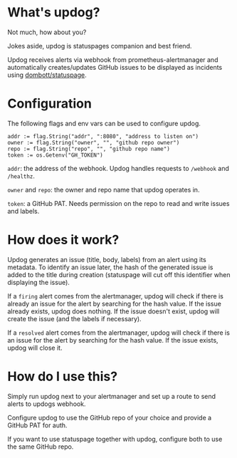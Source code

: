 # What's updog?
Not much, how about you?

Jokes aside, updog is statuspages companion and best friend.

Updog receives alerts via webhook from prometheus-alertmanager and automatically creates/updates GitHub issues to be displayed as incidents using [dombott/statuspage](https://github.com/dombott/statuspage).

# Configuration
The following flags and env vars can be used to configure updog.
```
addr := flag.String("addr", ":8080", "address to listen on")
owner := flag.String("owner", "", "github repo owner")
repo := flag.String("repo", "", "github repo name")
token := os.Getenv("GH_TOKEN")
```

`addr`: the address of the webhook. Updog handles requests to `/webhook` and `/healthz`.

`owner` and `repo`: the owner and repo name that updog operates in.

`token`: a GitHub PAT. Needs permission on the repo to read and write issues and labels. 

# How does it work?
Updog generates an issue (title, body, labels) from an alert using its metadata.
To identify an issue later, the hash of the generated issue is added to the title during creation (statuspage will cut off this identifier when displaying the issue).

If a `firing` alert comes from the alertmanager, updog will check if there is already an issue for the alert by searching for the hash value.
If the issue already exists, updog does nothing. If the issue doesn't exist, updog will create the issue (and the labels if necessary).

If a `resolved` alert comes from the alertmanager, updog will check if there is an issue for the alert by searching for the hash value.
If the issue exists, updog will close it.

# How do I use this?
Simply run updog next to your alertmanager and set up a route to send alerts to updogs webhook.

Configure updog to use the GitHub repo of your choice and provide a GitHub PAT for auth.

If you want to use statuspage together with updog, configure both to use the same GitHub repo.
